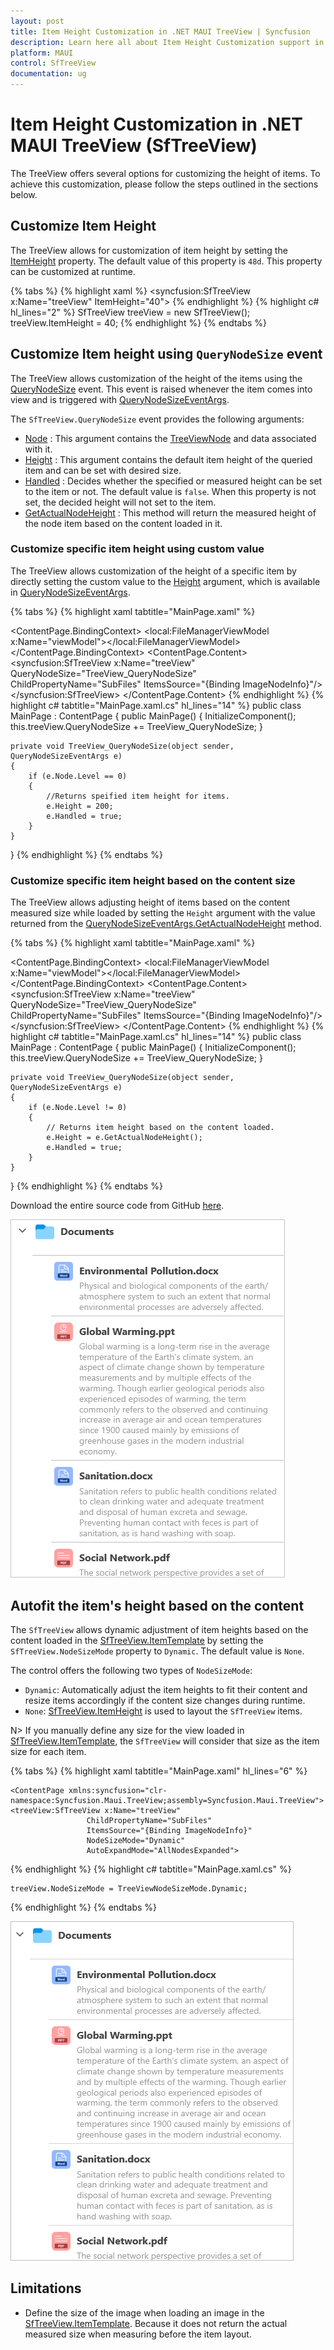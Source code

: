 ```yaml
---
layout: post
title: Item Height Customization in .NET MAUI TreeView | Syncfusion
description: Learn here all about Item Height Customization support in Syncfusion .NET MAUI TreeView (SfTreeView) control and more.
platform: MAUI
control: SfTreeView
documentation: ug
---
```


# Item Height Customization in .NET MAUI TreeView (SfTreeView)

The TreeView offers several options for customizing the height of items. To achieve this customization, please follow the steps outlined in the sections below.

## Customize Item Height

The TreeView allows for customization of item height by setting the [ItemHeight](https://help.syncfusion.com/cr/maui/Syncfusion.Maui.TreeView.SfTreeView.html#Syncfusion_Maui_TreeView_SfTreeView_ItemHeight) property. The default value of this property is `48d`. This property can be customized at runtime.

{% tabs %}
{% highlight xaml %}
<syncfusion:SfTreeView x:Name="treeView" ItemHeight="40">
{% endhighlight %}
{% highlight c# hl_lines="2" %}
SfTreeView treeView = new SfTreeView();
treeView.ItemHeight = 40; 
{% endhighlight %}
{% endtabs %}

## Customize Item height using `QueryNodeSize` event
The TreeView allows customization of the height of the items using the [QueryNodeSize](https://help.syncfusion.com/cr/maui/Syncfusion.Maui.TreeView.SfTreeView.html#Syncfusion_Maui_TreeView_SfTreeView_QueryNodeSize) event. This event is raised whenever the item comes into view and is triggered with [QueryNodeSizeEventArgs](https://help.syncfusion.com/cr/maui/Syncfusion.Maui.TreeView.QueryNodeSizeEventArgs.html).

The `SfTreeView.QueryNodeSize` event provides the following arguments:
 
 * [Node](https://help.syncfusion.com/cr/maui/Syncfusion.Maui.TreeView.QueryNodeSizeEventArgs.html#Syncfusion_Maui_TreeView_QueryNodeSizeEventArgs_Node) : This argument contains the [TreeViewNode](https://help.syncfusion.com/cr/maui/Syncfusion.TreeView.Engine.TreeViewNode.html) and data associated with it.
 * [Height](https://help.syncfusion.com/cr/maui/Syncfusion.Maui.TreeView.QueryNodeSizeEventArgs.html#Syncfusion_Maui_TreeView_QueryNodeSizeEventArgs_Height) : This argument contains the default item height of the queried item and can be set with desired size.
 * [Handled](https://help.syncfusion.com/cr/maui/Syncfusion.Maui.TreeView.QueryNodeSizeEventArgs.html#Syncfusion_Maui_TreeView_QueryNodeSizeEventArgs_Handled) : Decides whether the specified or measured height can be set to the item or not. The default value is `false`. When this property is not set, the decided height will not set to the item.
 * [GetActualNodeHeight](https://help.syncfusion.com/cr/maui/Syncfusion.Maui.TreeView.QueryNodeSizeEventArgs.html#Syncfusion_Maui_TreeView_QueryNodeSizeEventArgs_GetActualNodeHeight) : This method will return the measured height of the node item based on the content loaded in it.

### Customize specific item height using custom value

The TreeView allows customization of the height of a specific item by directly setting the custom value to the [Height](https://help.syncfusion.com/cr/maui/Syncfusion.Maui.TreeView.QueryNodeSizeEventArgs.html#Syncfusion_Maui_TreeView_QueryNodeSizeEventArgs_Height) argument, which is available in [QueryNodeSizeEventArgs](https://help.syncfusion.com/cr/maui/Syncfusion.Maui.TreeView.QueryNodeSizeEventArgs.html).

{% tabs %}
{% highlight xaml tabtitle="MainPage.xaml" %}
<?xml version="1.0" encoding="utf-8" ?>
<ContentPage xmlns="http://schemas.microsoft.com/dotnet/2021/maui"
             xmlns:x="http://schemas.microsoft.com/winfx/2009/xaml"
             xmlns:syncfusion="clr-namespace:Syncfusion.Maui.TreeView;assembly=Syncfusion.Maui.TreeView"
             xmlns:local="clr-namespace:GettingStarted"
             x:Class="GettingStarted.MainPage">
    <ContentPage.BindingContext>
       <local:FileManagerViewModel x:Name="viewModel"></local:FileManagerViewModel>
    </ContentPage.BindingContext>
    <ContentPage.Content>
       <syncfusion:SfTreeView x:Name="treeView"
                              QueryNodeSize="TreeView_QueryNodeSize"
                              ChildPropertyName="SubFiles"
                              ItemsSource="{Binding ImageNodeInfo}"/>
       </syncfusion:SfTreeView>
    </ContentPage.Content>
</ContentPage>
{% endhighlight %}
{% highlight c# tabtitle="MainPage.xaml.cs" hl_lines="14" %}
public class MainPage : ContentPage
{
    public MainPage()
    {
      InitializeComponent();
      this.treeView.QueryNodeSize += TreeView_QueryNodeSize;
    }
    
    private void TreeView_QueryNodeSize(object sender, QueryNodeSizeEventArgs e)
    {
        if (e.Node.Level == 0)
        {
            //Returns speified item height for items.
            e.Height = 200;
            e.Handled = true;
        }
    }
}
{% endhighlight %}
{% endtabs %}

### Customize specific item height based on the content size

The TreeView allows adjusting height of items based on the content measured size while loaded by setting the `Height` argument with the value returned from the [QueryNodeSizeEventArgs.GetActualNodeHeight](https://help.syncfusion.com/cr/maui/Syncfusion.Maui.TreeView.QueryNodeSizeEventArgs.html#Syncfusion_Maui_TreeView_QueryNodeSizeEventArgs_GetActualNodeHeight) method.
                                             
{% tabs %}
{% highlight xaml tabtitle="MainPage.xaml" %}
<?xml version="1.0" encoding="utf-8" ?>
<ContentPage xmlns="http://schemas.microsoft.com/dotnet/2021/maui"
             xmlns:x="http://schemas.microsoft.com/winfx/2009/xaml"
             xmlns:syncfusion="clr-namespace:Syncfusion.Maui.TreeView;assembly=Syncfusion.Maui.TreeView"
             xmlns:local="clr-namespace:GettingStarted"
             x:Class="GettingStarted.MainPage">
    <ContentPage.BindingContext>
       <local:FileManagerViewModel x:Name="viewModel"></local:FileManagerViewModel>
    </ContentPage.BindingContext>
    <ContentPage.Content>
       <syncfusion:SfTreeView x:Name="treeView"
                              QueryNodeSize="TreeView_QueryNodeSize"
                              ChildPropertyName="SubFiles"
                              ItemsSource="{Binding ImageNodeInfo}"/>
       </syncfusion:SfTreeView>
    </ContentPage.Content>
</ContentPage>
{% endhighlight %}
{% highlight c# tabtitle="MainPage.xaml.cs" hl_lines="14" %}
public class MainPage : ContentPage
{
    public MainPage()
    {
      InitializeComponent();
      this.treeView.QueryNodeSize += TreeView_QueryNodeSize;
    }
    
    private void TreeView_QueryNodeSize(object sender, QueryNodeSizeEventArgs e)
    {
        if (e.Node.Level != 0)
        {
            // Returns item height based on the content loaded.
            e.Height = e.GetActualNodeHeight();
            e.Handled = true;
        }
    }
}
{% endhighlight %}
{% endtabs %}

Download the entire source code from GitHub [here](https://github.com/SyncfusionExamples/item-height-customization-in-.net-maui-treeview).

![.NET MAUI TreeView Item Height Customization](Images/item-height-customization/maui-treeview-item-height.png)

## Autofit the item's height based on the content

The `SfTreeView` allows dynamic adjustment of item heights based on the content loaded in the [SfTreeView.ItemTemplate](https://help.syncfusion.com/cr/maui/Syncfusion.Maui.TreeView.SfTreeView.html#Syncfusion_Maui_TreeView_SfTreeView_ItemTemplate) by setting the `SfTreeView.NodeSizeMode` property to `Dynamic`. The default value is `None`.

The control offers the following two types of `NodeSizeMode`:

 * `Dynamic`: Automatically adjust the item heights to fit their content and resize items accordingly if the content size changes during runtime.
 * `None`: [SfTreeView.ItemHeight](https://help.syncfusion.com/cr/maui/Syncfusion.Maui.TreeView.SfTreeView.html#Syncfusion_Maui_TreeView_SfTreeView_ItemHeight)  is used to layout the `SfTreeView` items.
 
 N> If you manually define any size for the view loaded in [SfTreeView.ItemTemplate](https://help.syncfusion.com/cr/maui/Syncfusion.Maui.TreeView.SfTreeView.html#Syncfusion_Maui_TreeView_SfTreeView_ItemTemplate), the `SfTreeView` will consider that size as the item size for each item.

{% tabs %}
{% highlight xaml tabtitle="MainPage.xaml" hl_lines="6" %}

    <ContentPage xmlns:syncfusion="clr-namespace:Syncfusion.Maui.TreeView;assembly=Syncfusion.Maui.TreeView">
    <treeView:SfTreeView x:Name="treeView"
                     ChildPropertyName="SubFiles"
                     ItemsSource="{Binding ImageNodeInfo}"
                     NodeSizeMode="Dynamic"
                     AutoExpandMode="AllNodesExpanded">
</ContentPage>
{% endhighlight %}
{% highlight c# tabtitle="MainPage.xaml.cs" %}

    treeView.NodeSizeMode = TreeViewNodeSizeMode.Dynamic; 
{% endhighlight %}
{% endtabs %}

![.NET MAUI TreeView Item Height Customization](Images/item-height-customization/maui-treeview-nodesizemode.png)

## Limitations

 * Define the size of the image when loading an image in the [SfTreeView.ItemTemplate](https://help.syncfusion.com/cr/maui/Syncfusion.Maui.TreeView.SfTreeView.html#Syncfusion_Maui_TreeView_SfTreeView_ItemTemplate). Because it does not return the actual measured size when measuring before the item layout.

